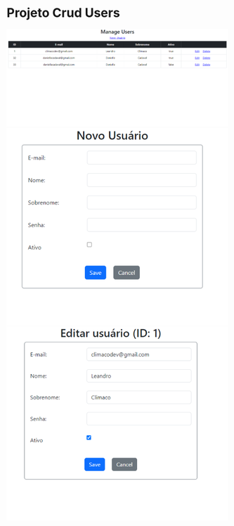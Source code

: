 # Projeto Crud Users #



<img src="https://github.com/Climacobnu/Crud-Users/blob/main/1.png">

<img src="https://github.com/Climacobnu/Crud-Users/blob/main/2.png">

<img src="https://github.com/Climacobnu/Crud-Users/blob/main/3.png">
